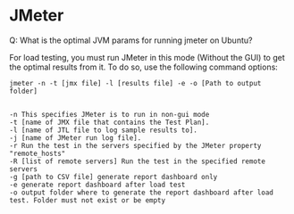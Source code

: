 # JMeter

Q: What is the optimal JVM params for running jmeter on Ubuntu?

For load testing, you must run JMeter in this mode (Without the GUI) to get the
optimal results from it. To do so, use the following command options:

```
jmeter -n -t [jmx file] -l [results file] -e -o [Path to output folder]


-n This specifies JMeter is to run in non-gui mode
-t [name of JMX file that contains the Test Plan].
-l [name of JTL file to log sample results to].
-j [name of JMeter run log file].
-r Run the test in the servers specified by the JMeter property "remote_hosts"
-R [list of remote servers] Run the test in the specified remote servers
-g [path to CSV file] generate report dashboard only
-e generate report dashboard after load test
-o output folder where to generate the report dashboard after load test. Folder must not exist or be empty
```

